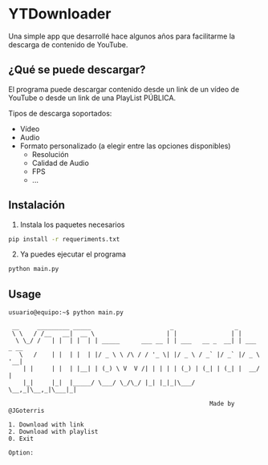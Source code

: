 
# YTDownloader

Una simple app que desarrollé hace algunos años para facilitarme la descarga de contenido de YouTube.




## ¿Qué se puede descargar?

El programa puede descargar contenido desde un link de un vídeo de YouTube o desde un link de una PlayList PÚBLICA.

Tipos de descarga soportados:
- Vídeo
- Audio
- Formato personalizado (a elegir entre las opciones disponibles)
    - Resolución
    - Calidad de Audio
    - FPS
    - ...
## Instalación

1. Instala los paquetes necesarios
  
  
```bash
pip install -r requeriments.txt
```
2. Ya puedes ejecutar el programa
  
  
```bash
python main.py
```
## Usage

```
usuario@equipo:~$ python main.py

 __     _________ _____                      _                 _
 \ \   / /__   __|  __ \                    | |               | |
  \ \_/ /   | |  | |  | | _____      ___ __ | | ___   __ _  __| | ___ _ __
   \   /    | |  | |  | |/ _ \ \ /\ / / '_ \| |/ _ \ / _` |/ _` |/ _ \ '__|
    | |     | |  | |__| | (_) \ V  V /| | | | | (_) | (_| | (_| |  __/ |
    |_|     |_|  |_____/ \___/ \_/\_/ |_| |_|_|\___/ \__,_|\__,_|\___|_|

                                                        Made by @JGoterris

1. Download with link
2. Download with playlist
0. Exit

Option:
```


